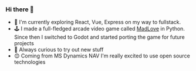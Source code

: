 ### Hi there 👋
- 🌱 I'm currently exploring React, Vue, Express on my way to fullstack.
- 🕹️ I made a full-fledged arcade video game called [MadLove](https://www.madlove.games/) in Python. Since then I switched to Godot and started porting the game for future projects
- 🧐 Always curious to try out new stuff
- 😊 Coming from MS Dynamics NAV I'm really excited to use open source technologies
